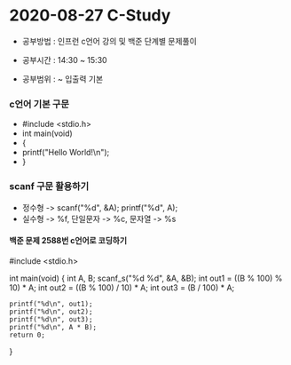 2020-08-27 C-Study
=============

* 공부방법 : 인프런 c언어 강의 및 백준 단계별 문제풀이

* 공부시간 : 14:30 ~ 15:30

* 공부범위 : ~ 입출력 기본

### c언어 기본 구문
* #include <stdio.h>
* int main(void)
* { 
*   printf("Hello World!\n");     
* }

### scanf 구문 활용하기
* 정수형 -> scanf("%d", &A); printf("%d", A);
* 실수형 -> %f, 단일문자 -> %c, 문자열 -> %s

#### 백준 문제 2588번 c언어로 코딩하기
#include <stdio.h>

int main(void)
{
	int A, B;
	scanf_s("%d %d", &A, &B);
	int out1 = ((B % 100) % 10) * A;
	int out2 = ((B % 100) / 10) * A;
	int out3 = (B / 100) * A;

	printf("%d\n", out1);
	printf("%d\n", out2);
	printf("%d\n", out3);
	printf("%d\n", A * B);
	return 0;
}
